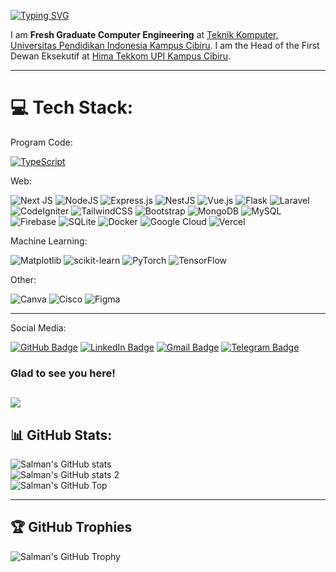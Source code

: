 [![Typing SVG](https://readme-typing-svg.herokuapp.com/?lines=Hello+There!;I'am+Salman+from+Indonesia+👋)](https://git.io/typing-svg)

I am **Fresh Graduate Computer Engineering** at [Teknik Komputer, Universitas Pendidikan Indonesia Kampus Cibiru](http://tekom.kd-cibiru.upi.edu).
I am the Head of the First Dewan Eksekutif at [Hima Tekkom UPI Kampus Cibiru](https://www.instagram.com/hima.tekkom).

---
# 💻 Tech Stack:

Program Code:

[![TypeScript](https://skillicons.dev/icons?i=ts,js,html,css,py,cpp,c,php,go,java)](https://skillicons.dev)

Web:

![Next JS](https://img.shields.io/badge/Next-black?style=for-the-badge&logo=next.js&logoColor=white)
![NodeJS](https://img.shields.io/badge/node.js-6DA55F?style=for-the-badge&logo=node.js&logoColor=white)
![Express.js](https://img.shields.io/badge/express.js-%23404d59.svg?style=for-the-badge&logo=express&logoColor=%2361DAFB)
![NestJS](https://img.shields.io/badge/nestjs-%23E0234E.svg?style=for-the-badge&logo=nestjs&logoColor=white) 
![Vue.js](https://img.shields.io/badge/vue.js-%2335495e.svg?style=for-the-badge&logo=vuedotjs&logoColor=%234FC08D)
![Flask](https://img.shields.io/badge/flask-%23000.svg?style=for-the-badge&logo=flask&logoColor=white)
![Laravel](https://img.shields.io/badge/laravel-%23FF2D20.svg?style=for-the-badge&logo=laravel&logoColor=white)
![CodeIgniter](https://img.shields.io/badge/)
![TailwindCSS](https://img.shields.io/badge/tailwindcss-%2338B2AC.svg?style=for-the-badge&logo=tailwind-css&logoColor=white)
![Bootstrap](https://img.shields.io/badge/bootstrap-%238511FA.svg?style=for-the-badge&logo=bootstrap&logoColor=white) 
![MongoDB](https://img.shields.io/badge/MongoDB-%234ea94b.svg?style=for-the-badge&logo=mongodb&logoColor=white) 
![MySQL](https://img.shields.io/badge/mysql-%2300000f.svg?style=for-the-badge&logo=mysql&logoColor=white) 
![Firebase](https://img.shields.io/badge/firebase-%23039BE5.svg?style=for-the-badge&logo=firebase)
![SQLite](https://img.shields.io/badge/sqlite-%2307405e.svg?style=for-the-badge&logo=sqlite&logoColor=white)
![Docker](https://img.shields.io/badge/docker-%230db7ed.svg?style=for-the-badge&logo=docker&logoColor=white)
![Google Cloud](https://img.shields.io/badge/GoogleCloud-%234285F4.svg?style=for-the-badge&logo=google-cloud&logoColor=white)
![Vercel](https://img.shields.io/badge/vercel-%23000000.svg?style=for-the-badge&logo=vercel&logoColor=white)

Machine Learning:

![Matplotlib](https://img.shields.io/badge/Matplotlib-%23ffffff.svg?style=for-the-badge&logo=Matplotlib&logoColor=black)
![scikit-learn](https://img.shields.io/badge/scikit--learn-%23F7931E.svg?style=for-the-badge&logo=scikit-learn&logoColor=white)
![PyTorch](https://img.shields.io/badge/PyTorch-%23EE4C2C.svg?style=for-the-badge&logo=PyTorch&logoColor=white)
![TensorFlow](https://img.shields.io/badge/TensorFlow-%23FF6F00.svg?style=for-the-badge&logo=TensorFlow&logoColor=white)

Other:

![Canva](https://img.shields.io/badge/Canva-%2300C4CC.svg?style=for-the-badge&logo=Canva&logoColor=white)
![Cisco](https://img.shields.io/badge/cisco-%23049fd9.svg?style=for-the-badge&logo=cisco&logoColor=black) 
![Figma](https://img.shields.io/badge/figma-%23F24E1E.svg?style=for-the-badge&logo=figma&logoColor=white) 

---
Social Media:

[![GitHub Badge](https://img.shields.io/badge/GitHub-100000?style=for-the-badge&logo=github&logoColor=white)](https://github.com/Salmansha08)
[![LinkedIn Badge](https://img.shields.io/badge/LinkedIn-0077B5?style=for-the-badge&logo=linkedin&logoColor=white)](https://www.linkedin.com/in/salman-wiharja-a0b7b220a)
[![Gmail Badge](https://img.shields.io/badge/Gmail-D14836?style=for-the-badge&logo=gmail&logoColor=white)](mailto:salmanwiharja8@gmail.com)
[![Telegram Badge](https://img.shields.io/badge/Telegram-2CA5E0?style=for-the-badge&logo=telegram&logoColor=white)](https://t.me/Salmansha08)


### Glad to see you here! &nbsp; 
![](https://visitor-badge.laobi.icu/badge?page_id=Salmansha08)
---

## 📊 GitHub Stats:

![Salman's GitHub stats](https://github-readme-stats.vercel.app/api?username=Salmansha08&show_icons=true&theme=radical)<br/>
![Salman's GitHub stats 2](https://github-readme-streak-stats.herokuapp.com/?user=salmansha08&theme=dark&hide_border=false)<br/>
![Salman's GitHub Top](https://github-readme-stats.vercel.app/api/top-langs/?username=salmansha08&theme=dark&hide_border=false&include_all_commits=true&count_private=true&layout=compact)

---

## 🏆 GitHub Trophies
![Salman's GitHub Trophy](https://github-profile-trophy.vercel.app/?username=Salmansha08&show_icons=true&theme=radical)
